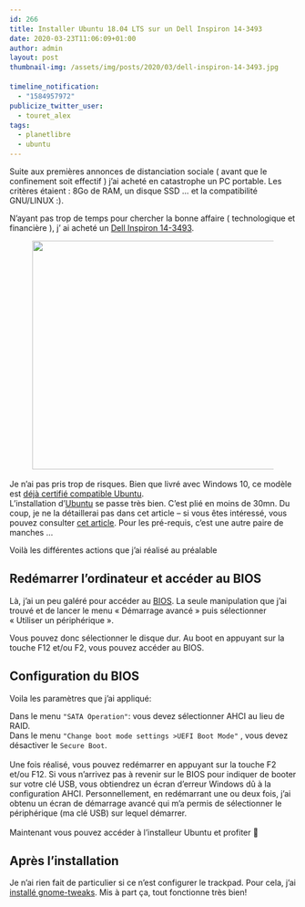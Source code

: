 ```yaml
---
id: 266
title: Installer Ubuntu 18.04 LTS sur un Dell Inspiron 14-3493
date: 2020-03-23T11:06:09+01:00
author: admin
layout: post
thumbnail-img: /assets/img/posts/2020/03/dell-inspiron-14-3493.jpg

timeline_notification:
  - "1584957972"
publicize_twitter_user:
  - touret_alex
tags:
  - planetlibre
  - ubuntu
---
```

Suite aux premières annonces de distanciation sociale ( avant que le confinement soit effectif ) j&rsquo;ai acheté en catastrophe un PC portable. Les critères étaient : 8Go de RAM, un disque SSD &#8230; et la compatibilité GNU/LINUX :).  
  
N&rsquo;ayant pas trop de temps pour chercher la bonne affaire ( technologique et financière ), j&rsquo; ai acheté un [Dell Inspiron 14-3493](https://www.dell.com/gh/business/p/inspiron-14-3493-laptop/pd).

<div class="wp-block-image">
  <figure class="aligncenter size-large is-resized"><img loading="lazy" src="/assets/img/posts/2020/03/dell-inspiron-14-3493.jpg?w=510" alt="" class="wp-image-279" width="576" height="401" srcset="/assets/img/posts/2020/03/dell-inspiron-14-3493.jpg 510w, /assets/img/posts/2020/03/dell-inspiron-14-3493-300x209.jpg 300w" sizes="(max-width: 576px) 100vw, 576px" /></figure>
</div>

  
  
Je n&rsquo;ai pas pris trop de risques. Bien que livré avec Windows 10, ce modèle est [déjà certifié compatible Ubuntu](https://certification.ubuntu.com/hardware/201907-27239).  
L&rsquo;installation d&rsquo;[Ubuntu](https://doc.ubuntu-fr.org/Accueil) se passe très bien. C&rsquo;est plié en moins de 30mn. Du coup, je ne la détaillerai pas dans cet article &#8211; si vous êtes intéressé, vous pouvez consulter [cet article](https://doc.ubuntu-fr.org/installation). Pour les pré-requis, c&rsquo;est une autre paire de manches &#8230;  
  
Voilà les différentes actions que j&rsquo;ai réalisé au préalable

## Redémarrer l&rsquo;ordinateur et accéder au BIOS

Là, j&rsquo;ai un peu galéré pour accéder au [BIOS](https://fr.wikipedia.org/wiki/BIOS_(informatique)). La seule manipulation que j&rsquo;ai trouvé et de lancer le menu « Démarrage avancé » puis sélectionner « Utiliser un périphérique ».  
  
Vous pouvez donc sélectionner le disque dur. Au boot en appuyant sur la touche F12 et/ou F2, vous pouvez accéder au BIOS.

## Configuration du BIOS

Voila les paramètres que j&rsquo;ai appliqué:

<p class="has-text-align-left">
  Dans le menu <code>"SATA Operation"</code>: vous devez sélectionner AHCI au lieu de RAID.<br />Dans le menu <code>"Change boot mode settings &gt;UEFI Boot Mode"</code> , vous devez désactiver le <code>Secure Boot</code>.<br /><br />Une fois réalisé, vous pouvez redémarrer en appuyant sur la touche F2 et/ou F12. Si vous n&rsquo;arrivez pas à revenir sur le BIOS pour indiquer de booter sur votre clé USB, vous obtiendrez un écran d&rsquo;erreur Windows dû à la configuration AHCI. Personnellement, en redémarrant une ou deux fois, j&rsquo;ai obtenu un écran de démarrage avancé qui m&rsquo;a permis de sélectionner le périphérique (ma clé USB) sur lequel démarrer.<br /><br />Maintenant vous pouvez accéder à l&rsquo;installeur Ubuntu et profiter 🙂
</p>

## Après l&rsquo;installation

Je n&rsquo;ai rien fait de particulier si ce n&rsquo;est configurer le trackpad. Pour cela, j&rsquo;ai [installé gnome-tweaks](https://www.omgubuntu.co.uk/2018/04/things-to-do-after-installing-ubuntu-18-04). Mis à part ça, tout fonctionne très bien!